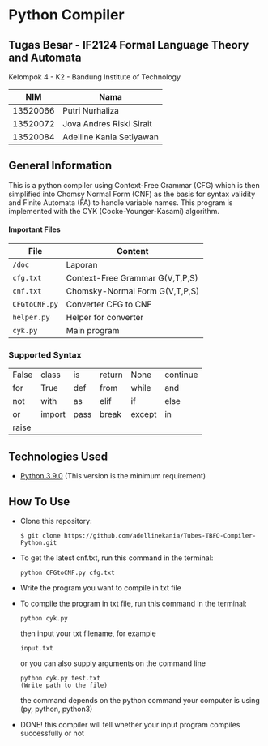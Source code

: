 # Python Compiler
## Tugas Besar - IF2124 Formal Language Theory and Automata
Kelompok 4 - K2 - Bandung Institute of Technology

| NIM       | Nama                     |
| --------- | ------------------------ |
| 13520066  | Putri Nurhaliza          |
| 13520072  | Jova Andres Riski Sirait |
| 13520084  | Adelline Kania Setiyawan |

## General Information
This is a python compiler using Context-Free Grammar (CFG) which is then simplified into Chomsy Normal Form (CNF) as the basis for syntax validity and Finite Automata (FA) to handle variable names. This program is implemented with the CYK (Cocke-Younger-Kasami) algorithm.

#### Important Files
| File            |  Content                                   |
|----------------------|--------------------------------------------|
| `/doc`               | Laporan                                    |
| `cfg.txt`             | Context-Free Grammar G(V,T,P,S)                   |
| `cnf.txt`      | Chomsky-Normal Form G(V,T,P,S)                         |
| `CFGtoCNF.py`       | Converter CFG to CNF                          |
| `helper.py`              | Helper for converter                 |
| `cyk.py`              | Main program               |


### Supported Syntax
| | | | | | |
|-------|--------|--------|--------|-------|--------|
| False | class | is | return | None | continue |
| for | True | def | from | while | and |
| not | with | as | elif | if | else |
| or | import | pass | break |except | in |
| raise |

## Technologies Used
- [Python 3.9.0](https://www.python.org/) (This version is the minimum requirement)
## How To Use


* Clone this repository:

  ```
  $ git clone https://github.com/adellinekania/Tubes-TBFO-Compiler-Python.git
  ```
* To get the latest cnf.txt, run this command in the terminal:
  ```
  python CFGtoCNF.py cfg.txt
  ```
* Write the program you want to compile in txt file
* To compile the program in txt file, run this command in the terminal:
  ```
  python cyk.py
  ```
  then input your txt filename, for example 
  ```
  input.txt
  ```
  or you can also supply arguments on the command line
  ```
  python cyk.py test.txt
  (Write path to the file)
  ```
  the command depends on the python command your computer is using (py, python, python3)
* DONE! this compiler will tell whether your input program compiles successfully or not
